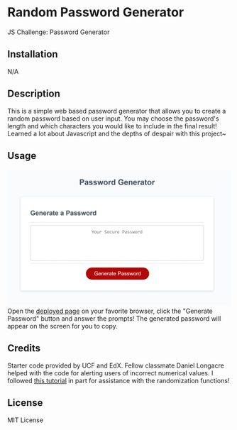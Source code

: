 # Random Password Generator
JS Challenge: Password Generator

## Installation

N/A

## Description
This is a simple web based password generator that allows you to create a random password based on user input. You may choose the password's length and which characters you would like to include in the final result! Learned a lot about Javascript and the depths of despair with this project~ 

## Usage

![Screenshot of plain password generator and big red button](screenshot.png)
Open the <a href="https://abbyjo.github.io/c3-passgen/">deployed page</a> on your favorite browser, click the "Generate Password" button and answer the prompts! The generated password will appear on the screen for you to copy.    

## Credits

Starter code provided by UCF and EdX. 
Fellow classmate Daniel Longacre helped with the code for alerting users of incorrect numerical values. I followed <a href="https://www.scaler.com/topics/password-generator-javascript/">this tutorial</a> in part for assistance with the randomization functions! 

## License

MIT License
